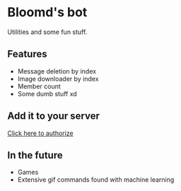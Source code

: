 # Bloomd's bot

Utilities and some fun stuff. 

## Features
* Message deletion by index 
* Image downloader by index
* Member count
* Some dumb stuff xd

## Add it to your server
[Click here to authorize](https://discord.com/api/oauth2/authorize?client_id=896290088345030677&permissions=8&scope=bot)

## In the future
* Games
* Extensive gif commands found with machine learning

